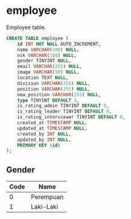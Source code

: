 # employee
Employee table.

```sql
CREATE TABLE employee (
	id INT NOT NULL AUTO_INCREMENT,
	name VARCHAR(100) NULL,
	nik VARCHAR(100) NULL,
	gender TINYINT NULL,
	email VARCHAR(255) NULL,
	image VARCHAR(50) NULL,
	location TEXT NULL,
    division VARCHAR(255) NULL,
	position VARCHAR(255) NULL,
	new_position VARCHAR(255) NULL,
	type TINYINT DEFAULT 4,
    is_rating_admin TINYINT DEFAULT 0,
    is_rating_leader TINYINT DEFAULT 0,
    is_rating_interviewer TINYINT DEFAULT 0,
   	created_at TIMESTAMP NULL,
	updated_at TIMESTAMP NULL,
   	created_by INT NULL,
	updated_by INT NULL,
	PRIMARY KEY (id)
);
```
## Gender
| Code | Name |
| ---- | ---- |
| 0 | Perempuan |
| 1 | Laki-Laki |